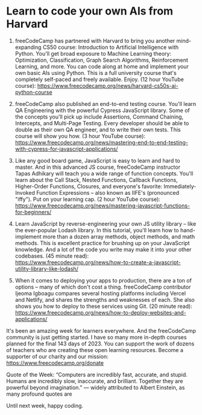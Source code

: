 # Learn to code your own AIs from Harvard

1. freeCodeCamp has partnered with Harvard to bring you another mind-expanding CS50 course: Introduction to Artificial Intelligence with Python. You'll get broad exposure to Machine Learning theory: Optimization, Classification, Graph Search Algorithms, Reinforcement Learning, and more. You can code along at home and implement your own basic AIs using Python. This is a full university course that's completely self-paced and freely available. Enjoy. (12 hour YouTube course): https://www.freecodecamp.org/news/harvard-cs50s-ai-python-course

2. freeCodeCamp also published an end-to-end testing course. You'll learn QA Engineering with the powerful Cypress JavaScript library. Some of the concepts you'll pick up include Assertions, Command Chaining, Intercepts, and Multi-Page Testing. Every developer should be able to double as their own QA engineer, and to write their own tests. This course will show you how. (3 hour YouTube course): https://www.freecodecamp.org/news/mastering-end-to-end-testing-with-cypress-for-javascript-applications/

3. Like any good board game, JavaScript is easy to learn and hard to master. And in this advanced JS course, freeCodeCamp instructor Tapas Adhikary will teach you a wide range of function concepts. You'll learn about the Call Stack, Nested Functions, Callback Functions, Higher-Order Functions, Closures, and everyone's favorite: Immediately-Invoked Function Expressions – also known as IIFE's (pronounced "iffy"). Put on your learning cap. (2 hour YouTube course): https://www.freecodecamp.org/news/mastering-javascript-functions-for-beginners/

4. Learn JavaScript by reverse-engineering your own JS utility library – like the ever-popular Lodash library. In this tutorial, you'll learn how to hand-implement more than a dozen array methods, object methods, and math methods. This is excellent practice for brushing up on your JavaScript knowledge. And a lot of the code you write may make it into your other codebases. (45 minute read): https://www.freecodecamp.org/news/how-to-create-a-javascript-utility-library-like-lodash/

5. When it comes to deploying your apps to production, there are a ton of options – many of which don't cost a thing. freeCodeCamp contributor Ijeoma Igboagu compares several hosting platforms including Vercel and Netlify, and shares the strengths and weaknesses of each. She also shows you how to deploy to these services using Git. (20 minute read): https://www.freecodecamp.org/news/how-to-deploy-websites-and-applications/

It's been an amazing week for learners everywhere. And the freeCodeCamp community is just getting started. I have so many more in-depth courses planned for the final 143 days of 2023. You can support the work of dozens of teachers who are creating these open learning resources. Become a supporter of our charity and our mission: https://www.freecodecamp.org/donate

Quote of the Week: “Computers are incredibly fast, accurate, and stupid. Humans are incredibly slow, inaccurate, and brilliant. Together they are powerful beyond imagination.” — widely attributed to Albert Einstein, as many profound quotes are

Until next week, happy coding.
